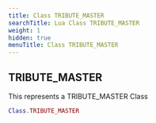 ```yaml
---
title: Class TRIBUTE_MASTER
searchTitle: Lua Class TRIBUTE_MASTER
weight: 1
hidden: true
menuTitle: Class TRIBUTE_MASTER
---
```

## TRIBUTE_MASTER

This represents a TRIBUTE_MASTER Class
```lua
Class.TRIBUTE_MASTER
```
